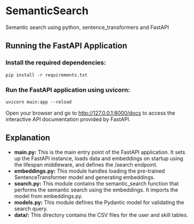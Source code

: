 # SemanticSearch
Semantic search using python, sentence_transformers and FastAPI

## Running the FastAPI Application

### Install the required dependencies:

` pip install -r requirements.txt `

### Run the FastAPI application using uvicorn:

` uvicorn main:app --reload  `

Open your browser and go to http://127.0.0.1:8000/docs to access the interactive API documentation provided by FastAPI.

## Explanation
- **main.py:** This is the main entry point of the FastAPI application. It sets up the FastAPI instance, loads data and embeddings on startup using the lifespan middleware, and defines the /search endpoint.
- **embeddings.py:** This module handles loading the pre-trained SentenceTransformer model and generating embeddings.
- **search.py:** This module contains the semantic_search function that performs the semantic search using the embeddings. It imports the model from embeddings.py.
- **models.py:** This module defines the Pydantic model for validating the search query.
- **data/:** This directory contains the CSV files for the user and skill tables.
